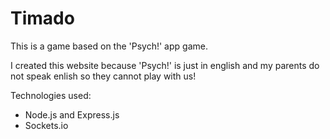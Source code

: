 # Timado

This is a game based on the 'Psych!' app game.

I created this website because 'Psych!' is just in english and my parents do not
speak enlish so they cannot play with us! 

Technologies used: 
- Node.js and Express.js
- Sockets.io